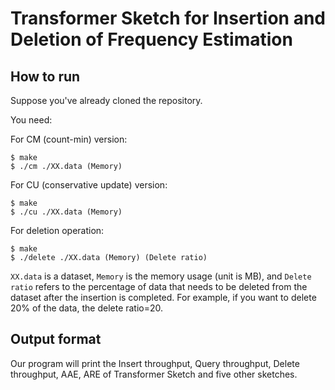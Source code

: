 # Transformer Sketch for Insertion and Deletion of Frequency Estimation

## How to run

Suppose you've already cloned the repository.

You need:

For CM (count-min) version:

```
$ make 
$ ./cm ./XX.data (Memory)
```

For CU (conservative update) version:

```
$ make 
$ ./cu ./XX.data (Memory)
```

For deletion operation:

```
$ make 
$ ./delete ./XX.data (Memory) (Delete ratio)
```

`XX.data` is a dataset, `Memory` is the memory usage (unit is MB), and `Delete ratio` refers to the percentage of data that needs to be deleted from the dataset after the insertion is completed. For example, if you want to delete 20% of the data, the delete ratio=20.
## Output format

Our program will print the Insert throughput, Query throughput, Delete throughput, AAE, ARE of Transformer Sketch and five other sketches.
